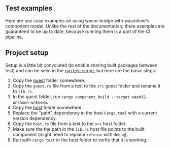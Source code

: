 ## Test examples

Here are use case examples on using wasm-bridge with wasmtime's component model. Unlike the rest of the documentation, there examples are guaranteed to be up to date, because running them is a part of the CI pipeline.

## Project setup

Setup is a little bit convoluted (to enable sharing built packages between test) and can be seen in the [run test script](../skeletons/wit_components/run_test.sh), but here are the basic steps:

1. Copy the [guest](../skeletons/wit_components/guest/) folder somewhere.
2. Copy the `guest.rs` file from a test to the `src` guest folder and rename it to `lib.rs`.
3. In the guest folder, run `cargo component build --target wasm32-unknown-unknown`.
4. Copy the [host](../skeletons/wit_components/host_sys/) folder somewhere.
5. Replace the "path" dependency in the host `Cargo.toml` with a current version dependency.
5. Copy the `host.rs` file from a test to the `src` host folder.
6. Make sure the the path in the `lib.rs` host file points to the built component (might need to replace `release` with `debug`).
7. Run with `cargo test` in the host folder to verify that it is working.
